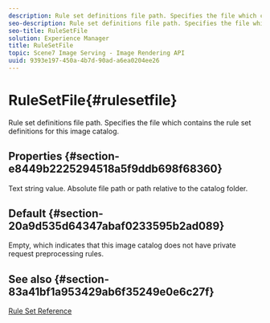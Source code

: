 ```yaml
---
description: Rule set definitions file path. Specifies the file which contains the rule set definitions for this image catalog.
seo-description: Rule set definitions file path. Specifies the file which contains the rule set definitions for this image catalog.
seo-title: RuleSetFile
solution: Experience Manager
title: RuleSetFile
topic: Scene7 Image Serving - Image Rendering API
uuid: 9393e197-450a-4b7d-90ad-a6ea0204ee26
---
```


# RuleSetFile{#rulesetfile}

Rule set definitions file path. Specifies the file which contains the rule set definitions for this image catalog.

## Properties {#section-e8449b2225294518a5f9ddb698f68360}

Text string value. Absolute file path or path relative to the catalog folder.

## Default {#section-20a9d535d64347abaf0233595b2ad089}

Empty, which indicates that this image catalog does not have private request preprocessing rules.

## See also {#section-83a41bf1a953429ab6f35249e0e6c27f}

[Rule Set Reference](../../../../../is-api/image-catalog/image-serving-api-ref/c-image-catalog-reference/c-rule-set-reference/c-rule-set-reference.md#concept-3e5058cf3507470b82cac638df23ea8e) 
